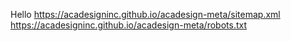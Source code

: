 Hello
https://acadesigninc.github.io/acadesign-meta/sitemap.xml
https://acadesigninc.github.io/acadesign-meta/robots.txt
